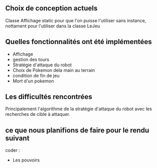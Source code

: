 ## Choix de conception actuels
Classe Affichage static pour que l'on puisse l'utiliser sans instance, nottament pour l'utiliser dans la classe LeJeu

## Quelles fonctionnalités ont été implémentées 
- Affichage
- gestion des tours
- Stratégie d'attaque du robot
- Choix de Pokemon dela main au terrain
- condition de fin de jeu
- Mort d'un pokemon 

## Les difficultés rencontrées 
Principalement l'algorithme de la stratégie d'attaque du robot avec les recherches de cible à attaquer. 

## ce que nous planifions de faire pour le rendu suivant
coder : 
- Les pouvoirs